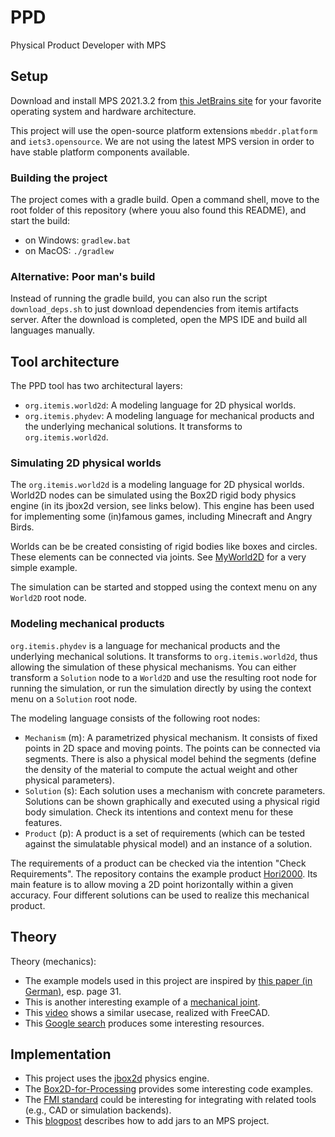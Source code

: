# PPD
Physical Product Developer with MPS

## Setup

Download and install MPS 2021.3.2 from [this JetBrains site](https://www.jetbrains.com/de-de/mps/download/previous.html) for your favorite operating system and hardware architecture.

This project will use the open-source platform extensions `mbeddr.platform` and `iets3.opensource`. We are not using the latest MPS version in order to have stable platform components available.


### Building the project

The project comes with a gradle build. Open a command shell, move to the root folder of this repository (where youu also found this README), and start the build:

- on Windows: `gradlew.bat`
- on MacOS: `./gradlew`


### Alternative: Poor man's build

Instead of running the gradle build, you can also run the script `download_deps.sh` to just download dependencies from itemis artifacts server.
After the download is completed, open the MPS IDE and build all languages manually.


## Tool architecture

The PPD tool has two architectural layers:

- `org.itemis.world2d`: A modeling language for 2D physical worlds. 
- `org.itemis.phydev`: A modeling language for mechanical products and the underlying mechanical solutions. It transforms to `org.itemis.world2d`.

### Simulating 2D physical worlds

The `org.itemis.world2d` is a modeling language for 2D physical worlds. World2D nodes can be simulated using the Box2D rigid body physics engine (in its jbox2d version, see links below). This engine has been used for implementing some (in)famous games, including Minecraft and Angry Birds.

Worlds can be be created consisting of rigid bodies like boxes and circles. These elements can be connected via joints. See [MyWorld2D](http://127.0.0.1:63320/node?ref=r%3A78b3e7d9-a42b-46d6-ab09-59086abc392c%28org.itemis.world2d.sandbox%29%2F7610012764282851736) for a very simple example. 

The simulation can be started and stopped using the context menu on any `World2D` root node. 


### Modeling mechanical products

`org.itemis.phydev` is a language for mechanical products and the underlying mechanical solutions. It transforms to `org.itemis.world2d`, thus allowing the simulation of these physical mechanisms. You can either transform a `Solution` node to a `World2D` and use the resulting root node for running the simulation, or run the simulation directly by using the context menu on a `Solution` root node.

The modeling language consists of the following root nodes:
- `Mechanism` (m): A parametrized physical mechanism. It consists of fixed points in 2D space and moving points. The points can be connected via segments. There is also a physical model behind the segments (define the density of the material to compute the actual weight and other physical parameters).
- `Solution` (s): Each solution uses a mechanism with concrete parameters. Solutions can be shown graphically and executed using a physical rigid body simulation. Check its intentions and context menu for these features.
- `Product` (p): A product is a set of requirements (which can be tested against the simulatable physical model) and an instance of a solution.

The requirements of a product can be checked via the intention "Check Requirements". The repository contains the example product [Hori2000](http://127.0.0.1:63320/node?ref=r%3Addfcd381-4dd3-4b6f-9a8f-4890633a8bd9%28org.itemis.phydev.sandbox%29%2F2063154723034950993). Its main feature is to allow moving a 2D point horizontally within a given accuracy. Four different solutions can be used to realize this mechanical product.


## Theory

Theory (mechanics):

- The example models used in this project are inspired by [this paper (in German)](http://www.martinbirkholz.de/studium/koppelgetriebe.pdf), esp. page 31.
- This is another interesting example of a [mechanical joint](https://www.pinterest.se/pin/394065036142244906/).
- This [video](https://youtu.be/8llFZxxloXg) shows a similar usecase, realized with FreeCAD.
- This [Google search](https://www.google.com/search?q=eingelenk+mehrgelenk+kinematik&tbm=isch&ved=2ahUKEwjOo5qahK3vAhWL16QKHRwvBwwQ2-cCegQIABAA&oq=eingelenk+mehrgelenk+kinematik&gs_lcp=CgNpbWcQDFAAWABgvOEKaABwAHgAgAEAiAEAkgEAmAEAqgELZ3dzLXdpei1pbWc&sclient=img&ei=MpBMYM7CHouvkwWc3pxg&bih=841&biw=1669&client=safari) produces some interesting resources.


## Implementation

- This project uses the [jbox2d](http://www.jbox2d.org) physics engine.
- The [Box2D-for-Processing](https://github.com/shiffman/Box2D-for-Processing/blob/master/Box2D-for-Processing/src/shiffman/box2d/Box2DProcessing.java) provides some interesting code examples.
- The [FMI standard](https://fmi-standard.org) could be interesting for integrating with related tools (e.g., CAD or simulation backends). 
- This [blogpost](https://tomassetti.me/how-to-add-jars-and-resources-in-a-jetbrains-mps-project/) describes how to add jars to an MPS project.
